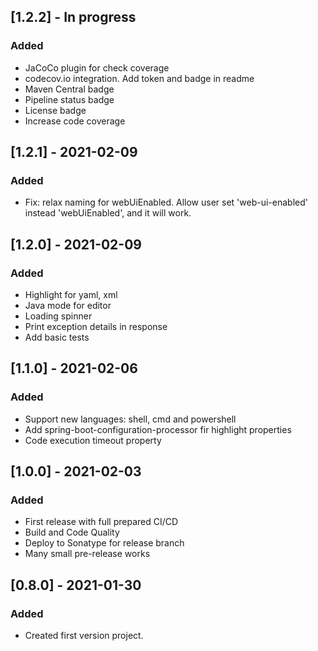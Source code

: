 ## [1.2.2] - In progress
### Added
- JaCoCo plugin for check coverage
- codecov.io integration. Add token and badge in readme
- Maven Central badge
- Pipeline status badge
- License badge
- Increase code coverage

## [1.2.1] - 2021-02-09
### Added
- Fix: relax naming for webUiEnabled. Allow user set 'web-ui-enabled' instead 'webUiEnabled', and it will work.

## [1.2.0] - 2021-02-09
### Added
- Highlight for yaml, xml
- Java mode for editor
- Loading spinner
- Print exception details in response
- Add basic tests

## [1.1.0] - 2021-02-06
### Added
- Support new languages: shell, cmd and powershell
- Add spring-boot-configuration-processor fir highlight properties
- Code execution timeout property

## [1.0.0] - 2021-02-03
### Added
- First release with full prepared CI/CD
- Build and Code Quality
- Deploy to Sonatype for release branch
- Many small pre-release works

## [0.8.0] - 2021-01-30
### Added
- Created first version project.
